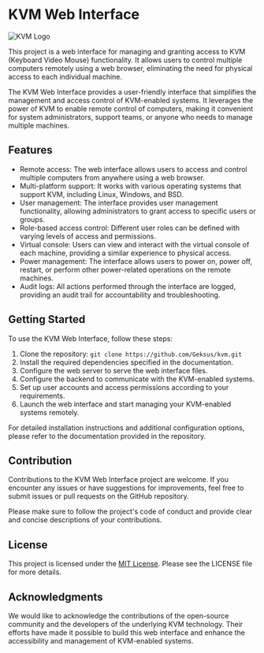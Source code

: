 # KVM Web Interface

![KVM Logo](https://github.com/Geksus/kvm/kvmwebapp/static/logo.png)

This project is a web interface for managing and granting access to KVM (Keyboard Video Mouse) functionality. It allows users to control multiple computers remotely using a web browser, eliminating the need for physical access to each individual machine.

The KVM Web Interface provides a user-friendly interface that simplifies the management and access control of KVM-enabled systems. It leverages the power of KVM to enable remote control of computers, making it convenient for system administrators, support teams, or anyone who needs to manage multiple machines.

## Features

- Remote access: The web interface allows users to access and control multiple computers from anywhere using a web browser.
- Multi-platform support: It works with various operating systems that support KVM, including Linux, Windows, and BSD.
- User management: The interface provides user management functionality, allowing administrators to grant access to specific users or groups.
- Role-based access control: Different user roles can be defined with varying levels of access and permissions.
- Virtual console: Users can view and interact with the virtual console of each machine, providing a similar experience to physical access.
- Power management: The interface allows users to power on, power off, restart, or perform other power-related operations on the remote machines.
- Audit logs: All actions performed through the interface are logged, providing an audit trail for accountability and troubleshooting.

## Getting Started

To use the KVM Web Interface, follow these steps:

1. Clone the repository: `git clone https://github.com/Geksus/kvm.git`
2. Install the required dependencies specified in the documentation.
3. Configure the web server to serve the web interface files.
4. Configure the backend to communicate with the KVM-enabled systems.
5. Set up user accounts and access permissions according to your requirements.
6. Launch the web interface and start managing your KVM-enabled systems remotely.

For detailed installation instructions and additional configuration options, please refer to the documentation provided in the repository.

## Contribution

Contributions to the KVM Web Interface project are welcome. If you encounter any issues or have suggestions for improvements, feel free to submit issues or pull requests on the GitHub repository.

Please make sure to follow the project's code of conduct and provide clear and concise descriptions of your contributions.

## License

This project is licensed under the [MIT License](https://github.com/Geksus/kvm/blob/main/LICENSE). Please see the LICENSE file for more details.

## Acknowledgments

We would like to acknowledge the contributions of the open-source community and the developers of the underlying KVM technology. Their efforts have made it possible to build this web interface and enhance the accessibility and management of KVM-enabled systems.
